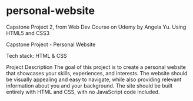 # personal-website

Capstone Project 2, from Web Dev Course on Udemy by Angela Yu. Using HTML5 and CSS3

Capstone Project - Personal Website

Tech stack: HTML & CSS

Project Description
The goal of this project is to create a personal website that showcases your skills, experiences, and interests. The website should be visually appealing and easy to navigate, while also providing relevant information about you and your background. The site should be built entirely with HTML and CSS, with no JavaScript code included.
